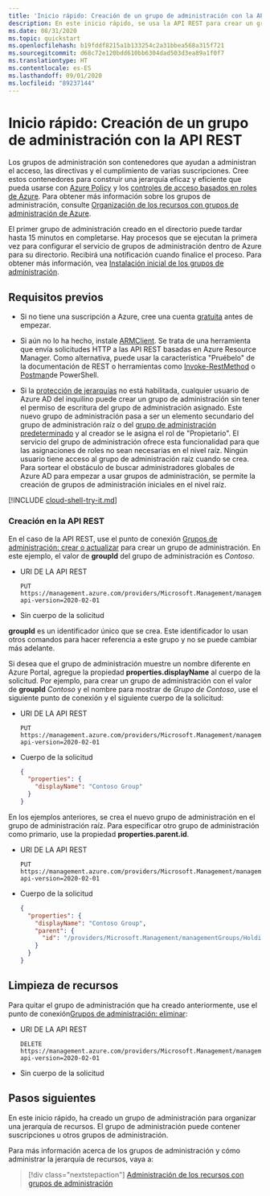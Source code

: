 ```yaml
---
title: 'Inicio rápido: Creación de un grupo de administración con la API REST'
description: En este inicio rápido, se usa la API REST para crear un grupo de administración para organizar los recursos en una jerarquía de recursos.
ms.date: 08/31/2020
ms.topic: quickstart
ms.openlocfilehash: b19fddf8215a1b133254c2a31bbea568a315f721
ms.sourcegitcommit: d68c72e120bdd610bb6304dad503d3ea89a1f0f7
ms.translationtype: HT
ms.contentlocale: es-ES
ms.lasthandoff: 09/01/2020
ms.locfileid: "89237144"
---
```

# <a name="quickstart-create-a-management-group-with-rest-api"></a>Inicio rápido: Creación de un grupo de administración con la API REST

Los grupos de administración son contenedores que ayudan a administran el acceso, las directivas y el cumplimiento de varias suscripciones. Cree estos contenedores para construir una jerarquía eficaz y eficiente que pueda usarse con [Azure Policy](../policy/overview.md) y los [controles de acceso basados en roles de Azure](../../role-based-access-control/overview.md). Para obtener más información sobre los grupos de administración, consulte [Organización de los recursos con grupos de administración de Azure](overview.md).

El primer grupo de administración creado en el directorio puede tardar hasta 15 minutos en completarse. Hay procesos que se ejecutan la primera vez para configurar el servicio de grupos de administración dentro de Azure para su directorio. Recibirá una notificación cuando finalice el proceso. Para obtener más información, vea [Instalación inicial de los grupos de administración](./overview.md#initial-setup-of-management-groups).

## <a name="prerequisites"></a>Requisitos previos

- Si no tiene una suscripción a Azure, cree una cuenta [gratuita](https://azure.microsoft.com/free/) antes de empezar.

- Si aún no lo ha hecho, instale [ARMClient](https://github.com/projectkudu/ARMClient). Se trata de una herramienta que envía solicitudes HTTP a las API REST basadas en Azure Resource Manager. Como alternativa, puede usar la característica "Pruébelo" de la documentación de REST o herramientas como [Invoke-RestMethod](/powershell/module/microsoft.powershell.utility/invoke-restmethod) o [Postman](https://www.postman.com)de PowerShell.

- Si la [protección de jerarquías](./how-to/protect-resource-hierarchy.md#setting---require-authorization) no está habilitada, cualquier usuario de Azure AD del inquilino puede crear un grupo de administración sin tener el permiso de escritura del grupo de administración asignado. Este nuevo grupo de administración pasa a ser un elemento secundario del grupo de administración raíz o del [grupo de administración predeterminado](./how-to/protect-resource-hierarchy.md#setting---default-management-group) y al creador se le asigna el rol de "Propietario". El servicio del grupo de administración ofrece esta funcionalidad para que las asignaciones de roles no sean necesarias en el nivel raíz. Ningún usuario tiene acceso al grupo de administración raíz cuando se crea. Para sortear el obstáculo de buscar administradores globales de Azure AD para empezar a usar grupos de administración, se permite la creación de grupos de administración iniciales en el nivel raíz.

[!INCLUDE [cloud-shell-try-it.md](../../../includes/cloud-shell-try-it.md)]

### <a name="create-in-rest-api"></a>Creación en la API REST

En el caso de la API REST, use el punto de conexión [Grupos de administración: crear o actualizar](/rest/api/resources/managementgroups/createorupdate) para crear un grupo de administración. En este ejemplo, el valor de **groupId** del grupo de administración es _Contoso_.

- URI DE LA API REST

  ```http
  PUT https://management.azure.com/providers/Microsoft.Management/managementGroups/Contoso?api-version=2020-02-01
  ```

- Sin cuerpo de la solicitud

**groupId** es un identificador único que se crea. Este identificador lo usan otros comandos para hacer referencia a este grupo y no se puede cambiar más adelante.

Si desea que el grupo de administración muestre un nombre diferente en Azure Portal, agregue la propiedad **properties.displayName** al cuerpo de la solicitud. Por ejemplo, para crear un grupo de administración con el valor de **groupId** _Contoso_ y el nombre para mostrar de _Grupo de Contoso_, use el siguiente punto de conexión y el siguiente cuerpo de la solicitud:

- URI DE LA API REST

  ```http
  PUT https://management.azure.com/providers/Microsoft.Management/managementGroups/Contoso?api-version=2020-02-01
  ```

- Cuerpo de la solicitud

  ```json
  {
    "properties": {
      "displayName": "Contoso Group"
    }
  }
  ```

En los ejemplos anteriores, se crea el nuevo grupo de administración en el grupo de administración raíz. Para especificar otro grupo de administración como primario, use la propiedad **properties.parent.id**.

- URI DE LA API REST

  ```http
  PUT https://management.azure.com/providers/Microsoft.Management/managementGroups/Contoso?api-version=2020-02-01
  ```

- Cuerpo de la solicitud

  ```json
  {
    "properties": {
      "displayName": "Contoso Group",
      "parent": {
        "id": "/providers/Microsoft.Management/managementGroups/HoldingGroup"
      }
    }
  }
  ```

## <a name="clean-up-resources"></a>Limpieza de recursos

Para quitar el grupo de administración que ha creado anteriormente, use el punto de conexión[Grupos de administración: eliminar](/rest/api/resources/managementgroups/delete):

- URI DE LA API REST

  ```http
  DELETE https://management.azure.com/providers/Microsoft.Management/managementGroups/Contoso?api-version=2020-02-01
  ```

- Sin cuerpo de la solicitud

## <a name="next-steps"></a>Pasos siguientes

En este inicio rápido, ha creado un grupo de administración para organizar una jerarquía de recursos. El grupo de administración puede contener suscripciones u otros grupos de administración.

Para más información acerca de los grupos de administración y cómo administrar la jerarquía de recursos, vaya a:

> [!div class="nextstepaction"]
> [Administración de los recursos con grupos de administración](./manage.md)